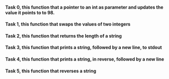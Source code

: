 #### Task 0, this function that a pointer to an int as parameter and updates the value it points to to 98.
#### Task 1, this function that swaps the values of two integers
#### Task 2, this function that returns the length of a string
#### Task 3, this function that prints a string, followed by a new line, to stdout
#### Task 4, this function that prints a string, in reverse, followed by a new line
#### Task 5, this function that reverses a string

